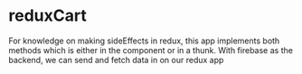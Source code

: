 # reduxCart
For knowledge on making sideEffects in redux, this app implements both methods which is either in the component or in a thunk. With firebase as the backend, we can send and fetch data in on our redux app
